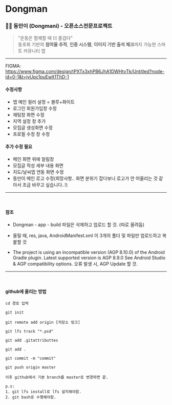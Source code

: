 # Dongman
### 🏋️‍♀️ 동만이 (Dongmani) - 오픈소스전문프로젝트

> "운동은 함께할 때 더 즐겁다"  
> 동호회 기반의 **참여율 추적**, **인증 시스템**, **이미지 기반 출석 체크**까지 가능한 스마트 커뮤니티 앱

---

FIGMA:
https://www.figma.com/design/tPXTx3xhPB6JhA1DWHtvTk/Untitled?node-id=0-1&t=jvUpc1puEwlt1ThD-1

#### 수정사항
- 앱 메인 컬러 설정 = 블루+화이트
- 로그인 회원가입창 수정
- 채팅창 화면 수정
- 지역 설정 창 추가
- 모집글 생성화면 수정
- 프로필 수정 창 수정

#### 추가 수정 필요
- 메인 화면 위에 알림창
- 모집글 작성 세부 내용 화면
- 지도/날씨앱 연동 화면 수정
- 동만이 메인 로고 수정(희망사항.. 화면 분위기 잡다보니 로고가 안 어울리는 것 같아서 조금 바꾸고 싶습니다..!)

---
</br>

#### 참조

- Dongman - app - build 파일은 삭제하고 업로드 할 것. (따로 올려둠)
- 올릴 때, res, java, AndroidManifest.xml
이 3개의 폴더 및 파일만 업로드하고 복붙할 것

- The project is using an incompatible version (AGP 8.10.0) of the Android Gradle plugin. Latest supported version is AGP 8.9.0
See Android Studio & AGP compatibility options.
오류 발생 시, AGP Update 할 것.

---
<br/>

#### github에 올리는 방법

```
cd 경로 입력

git init

git remote add origin [저장소 링크]

git lfs track "*.psd"

git add .gitattributtes

git add .

git commit -m "commit"

git push origin master

이후 github에서 기본 branch를 master로 변경하면 끝.

p.s:
1. git lfs install로 lfs 설치해야함.
2. git bash로 수행해야함.
```
